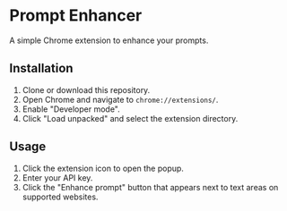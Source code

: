 # Prompt Enhancer

A simple Chrome extension to enhance your prompts.

## Installation

1. Clone or download this repository.
2. Open Chrome and navigate to `chrome://extensions/`.
3. Enable "Developer mode".
4. Click "Load unpacked" and select the extension directory.

## Usage

1. Click the extension icon to open the popup.
2. Enter your API key.
3. Click the "Enhance prompt" button that appears next to text areas on supported websites.